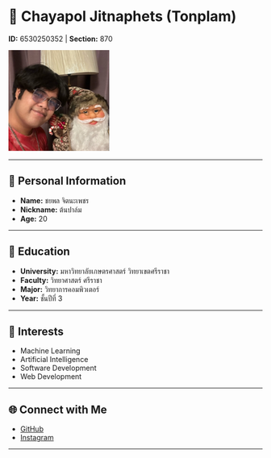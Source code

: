# 📝 **Chayapol Jitnaphets (Tonplam)**  
**ID:** 6530250352 | **Section:** 870  

<img src="ME/445369519_2201649523514824_6493790615028912669_n.jpg" alt="Profile Picture" width="200px" />  

---

## **👤 Personal Information**  
- **Name:** ชยพล จิตนะเพชร  
- **Nickname:** ต้นปาล์ม  
- **Age:** 20  


---

## **🏫 Education**  
- **University:** มหาวิทยาลัยเกษตรศาสตร์ วิทยาเขตศรีราชา  
- **Faculty:** วิทยาศาสตร์ ศรีราชา  
- **Major:** วิทยาการคอมพิวเตอร์  
- **Year:** ชั้นปีที่ 3  

---

## **🌟 Interests**  
- Machine Learning  
- Artificial Intelligence  
- Software Development  
- Web Development  

---

## **🌐 Connect with Me**  
- [GitHub](https://github.com/copyyu)
- [Instagram](https://www.instagram.com/chayapol_cs/ )
 

---





